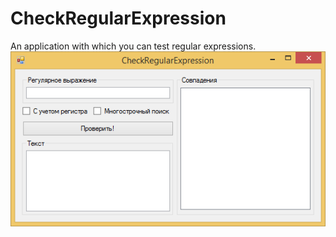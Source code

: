 # CheckRegularExpression
An application with which you can test regular expressions.
![Screenshot](image.png)
